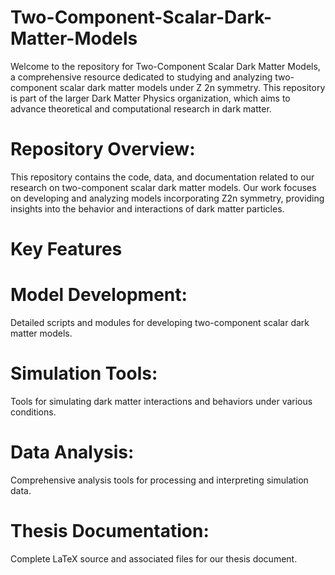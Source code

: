 # Two-Component-Scalar-Dark-Matter-Models
Welcome to the repository for Two-Component Scalar Dark Matter Models, a comprehensive resource dedicated to studying and analyzing two-component scalar dark matter models under Z 2n symmetry. This repository is part of the larger Dark Matter Physics organization, which aims to advance theoretical and computational research in dark matter.

# Repository Overview:
This repository contains the code, data, and documentation related to our research on two-component scalar dark matter models. Our work focuses on developing and analyzing models incorporating Z2n symmetry, providing insights into the behavior and interactions of dark matter particles.
# Key Features
# Model Development:
Detailed scripts and modules for developing two-component scalar dark matter models.
# Simulation Tools:
Tools for simulating dark matter interactions and behaviors under various conditions.
# Data Analysis: 
Comprehensive analysis tools for processing and interpreting simulation data.
# Thesis Documentation:
Complete LaTeX source and associated files for our thesis document.
